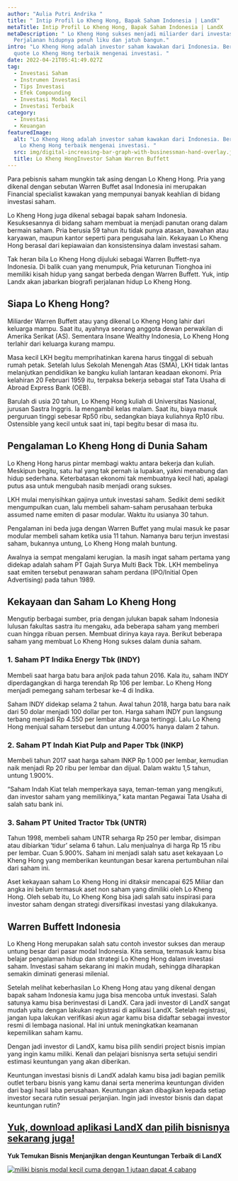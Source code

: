 ```yaml
---
author: "Aulia Putri Andrika "
title: " Intip Profil Lo Kheng Hong, Bapak Saham Indonesia | LandX"
metaTitle: Intip Profil Lo Kheng Hong, Bapak Saham Indonesia | LandX
metaDescription: " Lo Kheng Hong sukses menjadi miliarder dari investasi saham.
  Perjalanan hidupnya penuh liku dan jatuh bangun."
intro: "Lo Kheng Hong adalah investor saham kawakan dari Indonesia. Berikut
  quote Lo Kheng Hong terbaik mengenai investasi. "
date: 2022-04-21T05:41:49.027Z
tag:
  - Investasi Saham
  - Instrumen Investasi
  - Tips Investasi
  - Efek Compounding
  - Investasi Modal Kecil
  - Investasi Terbaik
category:
  - Investasi
  - Keuangan
featuredImage:
  alt: "Lo Kheng Hong adalah investor saham kawakan dari Indonesia. Berikut quote
    Lo Kheng Hong terbaik mengenai investasi. "
  src: img/digital-increasing-bar-graph-with-businessman-hand-overlay.jpg
  title: Lo Kheng HongInvestor Saham Warren Buffett
---
```

Para pebisnis saham mungkin tak asing dengan Lo Kheng Hong. Pria yang dikenal dengan sebutan Warren Buffet asal Indonesia ini merupakan Financial specialist kawakan yang mempunyai banyak keahlian di bidang investasi saham.

Lo Kheng Hong juga dikenal sebagai bapak saham Indonesia. Kesuksesannya di bidang saham membuat ia menjadi panutan orang dalam bermain saham. Pria berusia 59 tahun itu tidak punya atasan, bawahan atau karyawan, maupun kantor seperti para pengusaha lain. Kekayaan Lo Kheng Hong berasal dari kepiawaian dan konsistensinya dalam investasi saham.

Tak heran bila Lo Kheng Hong dijuluki sebagai Warren Buffett-nya Indonesia. Di balik cuan yang menumpuk, Pria keturunan Tionghoa ini memiliki kisah hidup yang sangat berbeda dengan Warren Buffett. Yuk, intip Landx akan jabarkan biografi perjalanan hidup Lo Kheng Hong.

## Siapa Lo Kheng Hong?

Miliarder Warren Buffett atau yang dikenal Lo Kheng Hong lahir dari keluarga mampu. Saat itu, ayahnya seorang anggota dewan perwakilan di Amerika Serikat (AS). Sementara Insane Wealthy Indonesia, Lo Kheng Hong terlahir dari keluarga kurang mampu. 

Masa kecil LKH begitu memprihatinkan karena harus tinggal di sebuah rumah petak. Setelah lulus Sekolah Menengah Atas (SMA), LKH tidak lantas melanjutkan pendidikan ke bangku kuliah lantaran keadaan ekonomi. Pria kelahiran 20 Februari 1959 itu, terpaksa bekerja sebagai staf Tata Usaha di Abroad Express Bank (OEB). 

Barulah di usia 20 tahun, Lo Kheng Hong kuliah di Universitas Nasional, jurusan Sastra Inggris. Ia mengambil kelas malam. Saat itu, biaya masuk perguruan tinggi sebesar Rp50 ribu, sedangkan biaya kuliahnya Rp10 ribu. Ostensible yang kecil untuk saat ini, tapi begitu besar di masa itu.

## Pengalaman Lo Kheng Hong di Dunia Saham 

Lo Kheng Hong harus pintar membagi waktu antara bekerja dan kuliah. Meskipun begitu, satu hal yang tak pernah ia lupakan, yakni menabung dan hidup sederhana. Keterbatasan ekonomi tak membuatnya kecil hati, apalagi putus asa untuk mengubah nasib menjadi orang sukses. 

LKH mulai menyisihkan gajinya untuk investasi saham. Sedikit demi sedikit mengumpulkan cuan, lalu membeli saham-saham perusahaan terbuka assumed name emiten di pasar modular. Waktu itu usianya 30 tahun. 

Pengalaman ini beda juga dengan Warren Buffet yang mulai masuk ke pasar modular membeli saham ketika usia 11 tahun. Namanya baru terjun investasi saham, bukannya untung, Lo Kheng Hong malah buntung. 

Awalnya ia sempat mengalami kerugian. Ia masih ingat saham pertama yang didekap adalah saham PT Gajah Surya Multi Back Tbk. LKH membelinya saat emiten tersebut penawaran saham perdana (IPO/Initial Open Advertising) pada tahun 1989.

## Kekayaan dan Saham Lo Kheng Hong 

Mengutip berbagai sumber, pria dengan julukan bapak saham Indonesia  lulusan fakultas sastra itu mengaku, ada beberapa saham yang memberi cuan hingga ribuan persen. Membuat dirinya kaya raya. Berikut beberapa saham yang membuat Lo Kheng Hong sukses dalam dunia saham. 

###    1. Saham PT Indika Energy Tbk (INDY)

Membeli saat harga batu bara anjlok pada tahun 2016. Kala itu, saham INDY diperdagangkan di harga terendah Rp 106 per lembar. Lo Kheng Hong menjadi pemegang saham terbesar ke-4 di Indika.

Saham INDY didekap selama 2 tahun. Awal tahun 2018, harga batu bara naik dari 50 dolar menjadi 100 dollar per ton. Harga saham INDY pun langsung terbang menjadi Rp 4.550 per lembar atau harga tertinggi. Lalu Lo Kheng Hong menjual saham tersebut dan untung 4.000% hanya dalam 2 tahun.

###   2. Saham PT Indah Kiat Pulp and Paper Tbk (INKP)

Membeli tahun 2017 saat harga saham INKP Rp 1.000 per lembar, kemudian naik menjadi Rp 20 ribu per lembar dan dijual. Dalam waktu 1,5 tahun, untung 1.900%.

“Saham Indah Kiat telah memperkaya saya, teman-teman yang mengikuti, dan investor saham yang memilikinya,” kata mantan Pegawai Tata Usaha di salah satu bank ini.

###   3. Saham PT United Tractor Tbk (UNTR)

Tahun 1998, membeli saham UNTR seharga Rp 250 per lembar, disimpan atau dibiarkan ‘tidur’ selama 6 tahun. Lalu menjualnya di harga Rp 15 ribu per lembar. Cuan 5.900%. Saham ini menjadi salah satu aset kekayaan Lo Kheng Hong yang memberikan keuntungan besar karena pertumbuhan nilai dari saham ini. 

Aset kekayaan saham Lo Kheng Hong ini ditaksir mencapai 625 Miliar dan angka ini belum termasuk aset non saham yang dimiliki oleh Lo Kheng Hong. Oleh sebab itu, Lo Kheng Kong bisa jadi salah satu inspirasi para investor saham dengan strategi diversifikasi investasi yang dilakukanya.

## Warren Buffett Indonesia 

Lo Kheng Hong merupakan salah satu contoh investor sukses dan meraup untung besar dari pasar modal Indonesia. Kita semua, termasuk kamu bisa belajar pengalaman hidup dan strategi Lo Kheng Hong dalam investasi saham. Investasi saham sekarang ini makin mudah, sehingga diharapkan semakin diminati generasi milenial.

Setelah melihat keberhasilan Lo Kheng Hong atau yang dikenal dengan bapak saham Indonesia kamu juga bisa mencoba untuk investasi. Salah satunya kamu bisa berinvestasi di LandX. Cara jadi investor di LandX sangat mudah yaitu dengan lakukan registrasi di aplikasi LandX. Setelah registrasi, jangan lupa lakukan verifikasi akun agar kamu bisa didaftar sebagai investor resmi di lembaga nasional. Hal ini untuk meningkatkan keamanan kepemilikan saham kamu.

Dengan jadi investor di LandX, kamu bisa pilih sendiri project bisnis impian yang ingin kamu miliki. Kenali dan pelajari bisnisnya serta setujui sendiri estimasi keuntungan yang akan diberikan.

Keuntungan investasi bisnis di LandX adalah kamu bisa jadi bagian pemilik outlet terbaru bisnis yang kamu danai serta menerima keuntungan dividen dari bagi hasil laba perusahaan. Keuntungan akan dibagikan kepada setiap investor secara rutin sesuai perjanjian. Ingin jadi investor bisnis dan dapat keuntungan rutin?

## [Yuk, download aplikasi LandX dan pilih bisnisnya sekarang juga!](https://landx.id/project/?utm_source=Blog&utm_medium=organic+keyword&utm_campaign=blog&utm_id=Blog)

**Yuk Temukan Bisnis Menjanjikan dengan Keuntungan Terbaik di LandX**

[![miliki bisnis modal kecil cuma dengan 1 jutaan dapat 4 cabang ](https://accountgram-production.sfo2.cdn.digitaloceanspaces.com/landx_ghost/2021/11/jadi-owner-bisnis-hanya-1-jutaan-dengan-cuan-yang-sangat-menjanjikan.png)](https://landx.id/project/?utm_source=Blog&utm_medium=organic+keyword&utm_campaign=blog&utm_id=Blog)